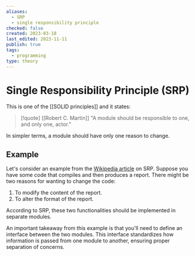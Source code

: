 ```yaml
---
aliases:
  - SRP
  - single responsibility principle
checked: false
created: 2023-03-18
last_edited: 2023-11-11
publish: true
tags:
  - programming
type: theory
---
```

# Single Responsibility Principle (SRP)

This is one of the [[SOLID principles]] and it states:

>[!quote] [[Robert C. Martin]]
>"A module should be responsible to one, and only one, actor."

In simpler terms, a module should have only one reason to change.

## Example

Let's consider an example from the [Wikipedia article](https://en.wikipedia.org/wiki/Single-responsibility_principle) on SRP. Suppose you have some code that compiles and then produces a report. There might be two reasons for wanting to change the code:

1.  To modify the content of the report.
2.  To alter the format of the report.

According to SRP, these two functionalities should be implemented in separate modules.

An important takeaway from this example is that you'll need to define an interface between the two modules. This interface standardizes how information is passed from one module to another, ensuring proper separation of concerns.
